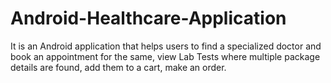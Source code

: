# Android-Healthcare-Application
It is an Android application that helps users to find a specialized doctor and book an appointment for the same, view Lab Tests where multiple package details are found, add them to a cart, make an order.
